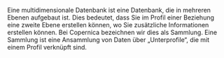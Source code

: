 Eine multidimensionale Datenbank ist eine Datenbank, die in mehreren
Ebenen aufgebaut ist. Dies bedeutet, dass Sie im Profil einer Beziehung
eine zweite Ebene erstellen können, wo Sie zusätzliche Informationen
erstellen können. Bei Copernica bezeichnen wir dies als Sammlung. Eine
Sammlung ist eine Ansammlung von Daten über „Unterprofile“, die mit
einem Profil verknüpft sind.
